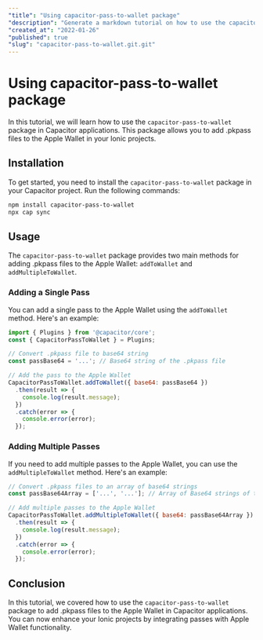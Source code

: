 ```yaml
---
"title": "Using capacitor-pass-to-wallet package"
"description": "Generate a markdown tutorial on how to use the capacitor-pass-to-wallet package in Capacitor applications"
"created_at": "2022-01-26"
"published": true
"slug": "capacitor-pass-to-wallet.git.git"
---
```


# Using capacitor-pass-to-wallet package

In this tutorial, we will learn how to use the `capacitor-pass-to-wallet` package in Capacitor applications. This package allows you to add .pkpass files to the Apple Wallet in your Ionic projects.

## Installation

To get started, you need to install the `capacitor-pass-to-wallet` package in your Capacitor project. Run the following commands:

```bash
npm install capacitor-pass-to-wallet
npx cap sync
```

## Usage

The `capacitor-pass-to-wallet` package provides two main methods for adding .pkpass files to the Apple Wallet: `addToWallet` and `addMultipleToWallet`. 

### Adding a Single Pass

You can add a single pass to the Apple Wallet using the `addToWallet` method. Here's an example:

```javascript
import { Plugins } from '@capacitor/core';
const { CapacitorPassToWallet } = Plugins;

// Convert .pkpass file to base64 string
const passBase64 = '...'; // Base64 string of the .pkpass file

// Add the pass to the Apple Wallet
CapacitorPassToWallet.addToWallet({ base64: passBase64 })
  .then(result => {
    console.log(result.message);
  })
  .catch(error => {
    console.error(error);
  });
```

### Adding Multiple Passes

If you need to add multiple passes to the Apple Wallet, you can use the `addMultipleToWallet` method. Here's an example:

```javascript
// Convert .pkpass files to an array of base64 strings
const passBase64Array = ['...', '...']; // Array of Base64 strings of the .pkpass files

// Add multiple passes to the Apple Wallet
CapacitorPassToWallet.addMultipleToWallet({ base64: passBase64Array })
  .then(result => {
    console.log(result.message);
  })
  .catch(error => {
    console.error(error);
  });
```

## Conclusion

In this tutorial, we covered how to use the `capacitor-pass-to-wallet` package to add .pkpass files to the Apple Wallet in Capacitor applications. You can now enhance your Ionic projects by integrating passes with Apple Wallet functionality.